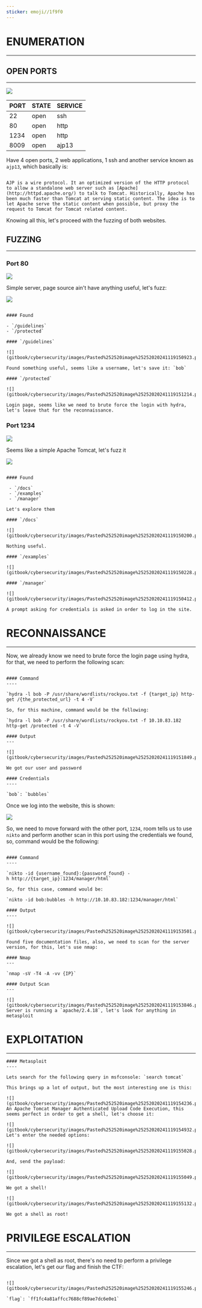 ```yaml
---
sticker: emoji//1f9f0
---
```


# ENUMERATION
---

## OPEN PORTS
---

![](gitbook/cybersecurity/images/Pasted%252520image%25252020241119144825.png)

| PORT | STATE | SERVICE |
| :--- | :---- | :------ |
| 22   | open  | ssh     |
| 80   | open  | http    |
| 1234 | open  | http    |
| 8009 | open  | ajp13   |

Have 4 open ports, 2 web applications, 1 ssh and another service known as `ajp13`, which basically is:

```ad-note

AJP is a wire protocol. It an optimized version of the HTTP protocol to allow a standalone web server such as [Apache](http://httpd.apache.org/) to talk to Tomcat. Historically, Apache has been much faster than Tomcat at serving static content. The idea is to let Apache serve the static content when possible, but proxy the request to Tomcat for Tomcat related content.

```

Knowing all this, let's proceed with the fuzzing of both websites.

## FUZZING
---

### Port 80


![](gitbook/cybersecurity/images/Pasted%252520image%25252020241119150643.png)

Simple server, page source ain't have anything useful, let's fuzz:

![](gitbook/cybersecurity/images/Pasted%252520image%25252020241119150835.png)

```ad-hint

#### Found

- `/guidelines`
- `/protected`

#### `/guidelines`

![](gitbook/cybersecurity/images/Pasted%252520image%25252020241119150923.png)

Found something useful, seems like a username, let's save it: `bob`

#### `/protected`

![](gitbook/cybersecurity/images/Pasted%252520image%25252020241119151214.png)

Login page, seems like we need to brute force the login with hydra, let's leave that for the reconnaissance.

```
### Port 1234

![](gitbook/cybersecurity/images/Pasted%252520image%25252020241119150045.png)

Seems like a simple Apache Tomcat, let's fuzz it

![](gitbook/cybersecurity/images/Pasted%252520image%25252020241119145958.png)

```ad-hint

#### Found

 - `/docs`
 - `/examples`
 - `/manager`

Let's explore them

#### `/docs`

![](gitbook/cybersecurity/images/Pasted%252520image%25252020241119150200.png)

Nothing useful.

#### `/examples`

![](gitbook/cybersecurity/images/Pasted%252520image%25252020241119150228.png)

#### `/manager`

![](gitbook/cybersecurity/images/Pasted%252520image%25252020241119150412.png)

A prompt asking for credentials is asked in order to log in the site.
```



# RECONNAISSANCE
---

Now, we already know we need to brute force the login page using hydra, for that, we need to perform the following scan:

```ad-hint

#### Command
----

`hydra -l bob -P /usr/share/wordlists/rockyou.txt -f {target_ip} http-get /{the_protected_url} -t 4 -V`

So, for this machine, command would be the following:

`hydra -l bob -P /usr/share/wordlists/rockyou.txt -f 10.10.83.182 http-get /protected -t 4 -V`

#### Output
---

![](gitbook/cybersecurity/images/Pasted%252520image%25252020241119151849.png)

We got our user and password

#### Credentials
----

`bob`: `bubbles`
```

Once we log into the website, this is shown:

![](gitbook/cybersecurity/images/Pasted%252520image%25252020241119152106.png)

So, we need to move forward with the other port, `1234`, room tells us to use `nikto` and perform another scan in this port using the credentials we found, so, command would be the following:

```ad-hint

#### Command
----

`nikto -id {username_found}:{password_found} -h http://{target_ip}:1234/manager/html`

So, for this case, command would be:

`nikto -id bob:bubbles -h http://10.10.83.182:1234/manager/html`

#### Output
----

![](gitbook/cybersecurity/images/Pasted%252520image%25252020241119153501.png)

Found five documentation files, also, we need to scan for the server version, for this, let's use nmap:

#### Nmap
---

`nmap -sV -T4 -A -vv {IP}`

#### Output Scan
---

![](gitbook/cybersecurity/images/Pasted%252520image%25252020241119153846.png)
Server is running a `apache/2.4.18`, let's look for anything in metasploit

```


# EXPLOITATION
---

```ad-hint
#### Metasploit
----

Lets search for the following query in msfconsole: `search tomcat`

This brings up a lot of output, but the most interesting one is this:

![](gitbook/cybersecurity/images/Pasted%252520image%25252020241119154236.png)
An Apache Tomcat Manager Authenticated Upload Code Execution, this seems perfect in order to get a shell, let's choose it:

![](gitbook/cybersecurity/images/Pasted%252520image%25252020241119154932.png)
Let's enter the needed options:

![](gitbook/cybersecurity/images/Pasted%252520image%25252020241119155028.png)

And, send the payload:

![](gitbook/cybersecurity/images/Pasted%252520image%25252020241119155049.png)

We got a shell!

![](gitbook/cybersecurity/images/Pasted%252520image%25252020241119155132.png)

We got a shell as root!
```







# PRIVILEGE ESCALATION
---


Since we got a shell as root, there's no need to perform a privilege escalation, let's get our flag and finish the CTF:

```ad-note

![](gitbook/cybersecurity/images/Pasted%252520image%25252020241119155246.png)

`flag`: `ff1fc4a81affcc7688cf89ae7dc6e0e1`
```


